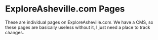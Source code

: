 ExploreAsheville.com Pages
=========
These are individual pages on ExploreAsheville.com. We have a CMS, so these pages are basically useless without it, I just need a place to track changes.
